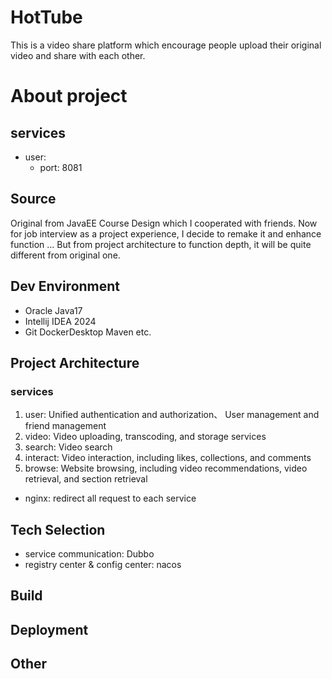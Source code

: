 # HotTube

This is a video share platform which encourage people upload their original video and share with each other.

# About project

## services

- user:
  - port: 8081

## Source

Original from JavaEE Course Design which I cooperated with friends.
Now for job interview as a project experience, I decide to remake it and enhance function ...
But from project architecture to function depth, it will be quite different from original one.

## Dev Environment

- Oracle Java17
- Intellij IDEA 2024
- Git DockerDesktop Maven etc.

## Project Architecture

### services

1. user: Unified authentication and authorization、 User management and friend management
2. video: Video uploading, transcoding, and storage services
3. search: Video search
4. interact: Video interaction, including likes, collections, and comments
5. browse: Website browsing, including video recommendations, video retrieval, and section retrieval

- nginx: redirect all request to each service

## Tech Selection

- service communication: Dubbo
- registry center & config center: nacos

## Build

## Deployment

## Other
